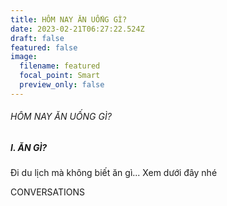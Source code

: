 ```yaml
---
title: HÔM NAY ĂN UỐNG GÌ?
date: 2023-02-21T06:27:22.524Z
draft: false
featured: false
image:
  filename: featured
  focal_point: Smart
  preview_only: false
---
```

###### HÔM NAY ĂN UỐNG GÌ?

##### I. ĂN GÌ?

Đi du lịch mà không biết ăn gì... Xem dưới đây nhé


CONVERSATIONS